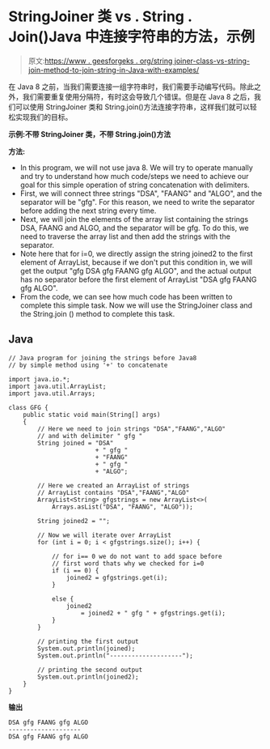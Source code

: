 # StringJoiner 类 vs . String . Join()Java 中连接字符串的方法，示例

> 原文:[https://www . geesforgeks . org/string joiner-class-vs-string-join-method-to-join-string-in-Java-with-examples/](https://www.geeksforgeeks.org/stringjoiner-class-vs-string-join-method-to-join-string-in-java-with-examples/)

在 Java 8 之前，当我们需要连接一组字符串时，我们需要手动编写代码。除此之外，我们需要重复使用分隔符，有时这会导致几个错误。但是在 Java 8 之后，我们可以使用 StringJoiner 类和 String.join()方法连接字符串，这样我们就可以轻松实现我们的目标。

**示例:不带 StringJoiner 类，不带 String.join()方法**

**方法:**

*   In this program, we will not use java 8\. We will try to operate manually and try to understand how much code/steps we need to achieve our goal for this simple operation of string concatenation with delimiters.
*   First, we will connect three strings "DSA", "FAANG" and "ALGO", and the separator will be "gfg". For this reason, we need to write the separator before adding the next string every time.
*   Next, we will join the elements of the array list containing the strings DSA, FAANG and ALGO, and the separator will be gfg. To do this, we need to traverse the array list and then add the strings with the separator.
*   Note here that for i=0, we directly assign the string joined2 to the first element of ArrayList, because if we don't put this condition in, we will get the output "gfg DSA gfg FAANG gfg ALGO", and the actual output has no separator before the first element of ArrayList "DSA gfg FAANG gfg ALGO".
*   From the code, we can see how much code has been written to complete this simple task. Now we will use the StringJoiner class and the String.join () method to complete this task.

## Java

```
// Java program for joining the strings before Java8
// by simple method using '+' to concatenate 

import java.io.*;
import java.util.ArrayList;
import java.util.Arrays;

class GFG {
    public static void main(String[] args)
    {
        // Here we need to join strings "DSA","FAANG","ALGO"
        // and with delimiter " gfg "
        String joined = "DSA"
                        + " gfg "
                        + "FAANG"
                        + " gfg "
                        + "ALGO";

        // Here we created an ArrayList of strings
        // ArrayList contains "DSA","FAANG","ALGO"
        ArrayList<String> gfgstrings = new ArrayList<>(
            Arrays.asList("DSA", "FAANG", "ALGO"));

        String joined2 = "";

        // Now we will iterate over ArrayList
        for (int i = 0; i < gfgstrings.size(); i++) {

            // for i== 0 we do not want to add space before
            // first word thats why we checked for i=0
            if (i == 0) {
                joined2 = gfgstrings.get(i);
            }

            else {
                joined2
                    = joined2 + " gfg " + gfgstrings.get(i);
            }
        }

        // printing the first output
        System.out.println(joined);
        System.out.println("--------------------");

        // printing the second output
        System.out.println(joined2);
    }
}
```

**输出**

```
DSA gfg FAANG gfg ALGO
--------------------
DSA gfg FAANG gfg ALGO
```